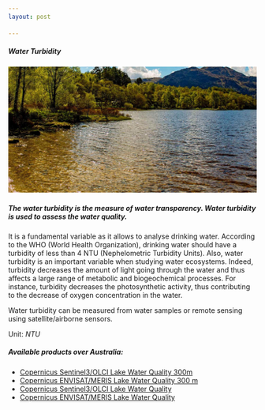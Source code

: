 ```yaml
---
layout: post

---
```


<div class="container">
    <div class="row">
        <div class="col-12 mt-60">
            <h5 class="common-title">Water Turbidity</h5>
        </div>
        <div class="col-xs-12 col-sm-12 col-ms-9 col-lg-9 col-xl-9 col-xxl-9">
            <div class="common-image pb-5">
                <img src="/assets/img/wales/big/water-turbidity.jpg" class="img-fluid" alt="Water Turbidity">
            </div>
            <div>
                <h5 class="font-weight-bold">The water turbidity is the measure of water transparency. Water turbidity is used to assess the water quality.</h5>
                <div class="pt-4">
                    <p>It is a fundamental variable as it allows to analyse drinking water. According to the WHO (World Health Organization), drinking water should have a turbidity of less than 4 NTU (Nephelometric Turbidity Units). Also, water turbidity is an important variable when studying water ecosystems. Indeed, turbidity decreases the amount of light going through the water and thus affects a large range of metabolic and biogeochemical processes. For instance, turbidity decreases the photosynthetic activity, thus contributing to the decrease of oxygen concentration in the water.</p>
                    <p>Water turbidity can be measured from water samples or remote sensing using satellite/airborne sensors.</p>
                    <p>Unit: <i>NTU</i></p>
                </div>
            </div>
            <div class="py-5">
                <h5 class="font-weight-bold mb-4">Available products over Australia:</h5>
                <ul class="list-title">
                    <li class="list-item"><a href="https://land.copernicus.eu/global/products/lwq" target="_blank">Copernicus Sentinel3/OLCI Lake Water Quality 300m</a></li>
                    <li class="list-item"><a href="https://land.copernicus.eu/global/products/lwq" target="_blank">Copernicus ENVISAT/MERIS Lake Water Quality 300 m</a></li>
                    <li class="list-item"><a href="https://land.copernicus.eu/global/products/lwq" target="_blank">Copernicus Sentinel3/OLCI Lake Water Quality</a></li>
                    <li class="list-item"><a href="https://land.copernicus.eu/global/products/lwq" target="_blank">Copernicus ENVISAT/MERIS Lake Water Quality</a></li>
                </ul>
            </div>
        </div>
    </div>
</div>

